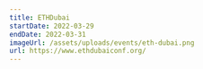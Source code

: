 ```yaml
---
title: ETHDubai
startDate: 2022-03-29
endDate: 2022-03-31
imageUrl: /assets/uploads/events/eth-dubai.png
url: https://www.ethdubaiconf.org/
---
```

